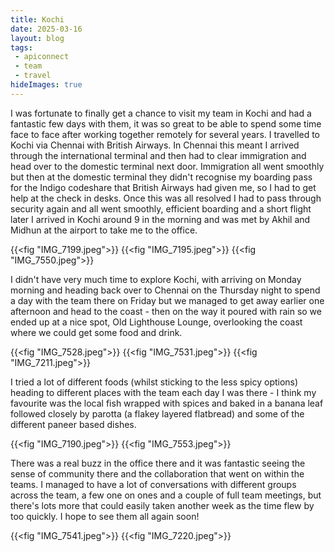 ```yaml
---
title: Kochi
date: 2025-03-16
layout: blog
tags:
 - apiconnect
 - team
 - travel
hideImages: true
---
```


I was fortunate to finally get a chance to visit my team in Kochi and had a fantastic few days with them, it was so great to be able to spend some time face to face after working together remotely for several years. I travelled to Kochi via Chennai with British Airways. In Chennai this meant I arrived through the international terminal and then had to clear immigration and head over to the domestic terminal next door.  Immigration all went smoothly but then at the domestic terminal they didn't recognise my boarding pass for the Indigo codeshare that British Airways had given me, so I had to get help at the check in desks. Once this was all resolved I had to pass through security again and all went smoothly, efficient boarding and a short flight later I arrived in Kochi around 9 in the morning and was met by Akhil and Midhun at the airport to take me to the office. 

{{<fig "IMG_7199.jpeg">}}
{{<fig "IMG_7195.jpeg">}}
{{<fig "IMG_7550.jpeg">}}

I didn't have very much time to explore Kochi, with arriving on Monday morning and heading back over to Chennai on the Thursday night to spend a day with the team there on Friday but we managed to get away earlier one afternoon and head to the coast - then on the way it poured with rain so we ended up at a nice spot, Old Lighthouse Lounge,  overlooking the coast where we could get some food and drink.

{{<fig "IMG_7528.jpeg">}}
{{<fig "IMG_7531.jpeg">}}
{{<fig "IMG_7211.jpeg">}}

I tried a lot of different foods (whilst sticking to the less spicy options) heading to different places with the team each day I was there - I think my favourite was the local fish wrapped with spices and baked in a banana leaf followed closely by parotta (a flakey layered flatbread) and some of the different paneer based dishes.

{{<fig "IMG_7190.jpeg">}}
{{<fig "IMG_7553.jpeg">}}

There was a real buzz in the office there and it was fantastic seeing the sense of community there and the collaboration that went on within the teams. I managed to have a lot of conversations with different groups across the team, a few one on ones and a couple of full team meetings, but there's lots more that could easily taken another week as the time flew by too quickly. I hope to see them all again soon!

{{<fig "IMG_7541.jpeg">}}
{{<fig "IMG_7220.jpeg">}}
